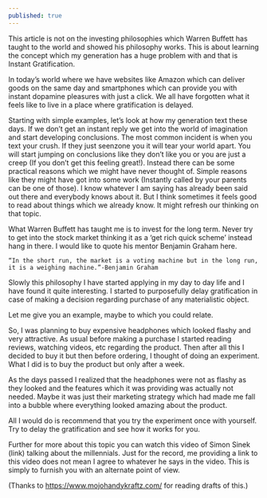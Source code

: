 ```yaml
---
published: true
---
```

This article is not on the investing philosophies which Warren Buffett has taught to the world and showed his philosophy works. This is about learning the concept which my generation has a huge problem with and that is Instant Gratification.

In today’s world where we have websites like Amazon which can deliver goods on the same day and smartphones which can provide you with instant dopamine pleasures with just a click. We all have forgotten what it feels like to live in a place where gratification is delayed.

Starting with simple examples, let’s look at how my generation text these days. If we don’t get an instant reply we get into the world of imagination and start developing conclusions. The most common incident is when you text your crush. If they just seenzone you it will tear your world apart. You will start jumping on conclusions like they don’t like you or you are just a creep (If you don’t get this feeling great!). Instead there can be some practical reasons which we might have never thought of. Simple reasons like they might have got into some work (Instantly called by your parents can be one of those). I know whatever I am saying has already been said out there and everybody knows about it. But I think sometimes it feels good to read about things which we already know. It might refresh our thinking on that topic.

What Warren Buffett has taught me is to invest for the long term. Never try to get into the stock market thinking it as a ‘get rich quick scheme’ instead hang in there. I would like to quote his mentor Benjamin Graham here.

    “In the short run, the market is a voting machine but in the long run, it is a weighing machine.”-Benjamin Graham

Slowly this philosophy I have started applying in my day to day life and I have found it quite interesting. I started to purposefully delay gratification in case of making a decision regarding purchase of any materialistic object.

Let me give you an example, maybe to which you could relate.

So, I was planning to buy expensive headphones which looked flashy and very attractive. As usual before making a purchase I started reading reviews, watching videos, etc regarding the product. Then after all this I decided to buy it but then before ordering, I thought of doing an experiment. What I did is to buy the product but only after a week.

As the days passed I realized that the headphones were not as flashy as they looked and the features which it was providing was actually not needed. Maybe it was just their marketing strategy which had made me fall into a bubble where everything looked amazing about the product.

All I would do is recommend that you try the experiment once with yourself. Try to delay the gratification and see how it works for you.

Further for more about this topic you can watch this video of Simon Sinek (link) talking about the millennials. Just for the record, me providing a link to this video does not mean I agree to whatever he says in the video. This is simply to furnish you with an alternate point of view.

(Thanks to https://www.mojohandykraftz.com/  for reading drafts of this.)
